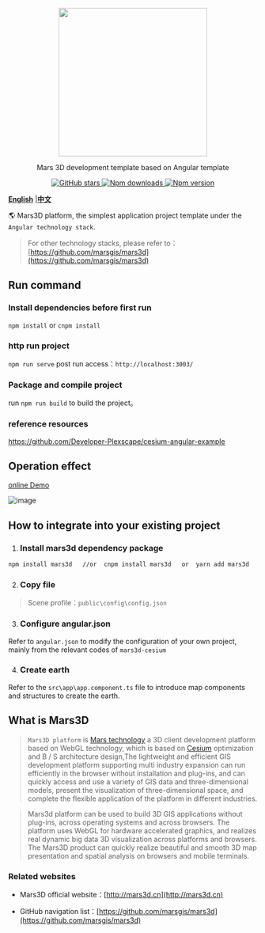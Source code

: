 <p align="center">
<img src="https://mars3d.cn/logo.png" width="300px" />
</p>

<p align="center">Mars 3D development template based on Angular template</p>

<p align="center">
<a target="_black" href="https://github.com/marsgis/mars3d">
<img alt="GitHub stars" src="https://img.shields.io/github/stars/marsgis/mars3d?style=flat&logo=github">
</a>
<a target="_black" href="https://www.npmjs.com/package/mars3d">
<img alt="Npm downloads" src="https://img.shields.io/npm/dt/mars3d?style=flat&logo=npm">
</a>
<a target="_black" href="https://www.npmjs.com/package/mars3d">
<img alt="Npm version" src="https://img.shields.io/npm/v/mars3d.svg?style=flat&logo=npm&label=version"/>
</a>
</p>

[**English**](./README_EN.md) |[**中文**](./README.md) 

   🌎 Mars3D platform, the simplest application project template under the `Angular technology stack`.
   

 > For other technology stacks, please refer to： [https://github.com/marsgis/mars3d](https://github.com/marsgis/mars3d)
 

## Run command
 
### Install dependencies before first run
 `npm install` or `cnpm install`
 
### http run project
 `npm run serve`  post run access：`http://localhost:3003/`  

### Package and compile project
 run `npm run build` to build the project。 

### reference resources
 https://github.com/Developer-Plexscape/cesium-angular-example

## Operation effect 
 [online Demo](http://mars3d.cn/project/vue-template/)  

 ![image](http://mars3d.cn/project/vue-template/screenshot.jpg)
 

## How to integrate into your existing project
1. ### Install mars3d dependency package
```bash
npm install mars3d   //or  cnpm install mars3d   or  yarn add mars3d
```

2. ### Copy file
 > Scene profile：`public\config\config.json`
  

3. ### Configure angular.json 
  Refer to `angular.json` to modify the configuration of your own project, mainly from the relevant codes of `mars3d-cesium`

4. ### Create earth
 Refer to the `src\app\app.component.ts` file to introduce map components and structures to create the earth.


 

## What is Mars3D 
>  `Mars3D platform` is [Mars technology](http://marsgis.cn/) a 3D client development platform based on WebGL technology, which is based on [Cesium](https://cesium.com/cesiumjs/) optimization and B / S architecture design,The lightweight and efficient GIS development platform supporting multi industry expansion can run efficiently in the browser without installation and plug-ins, and can quickly access and use a variety of GIS data and three-dimensional models, present the visualization of three-dimensional space, and complete the flexible application of the platform in different industries.

 > Mars3d platform can be used to build 3D GIS applications without plug-ins, across operating systems and across browsers. The platform uses WebGL for hardware accelerated graphics, and realizes real dynamic big data 3D visualization across platforms and browsers. The Mars3D product can quickly realize beautiful and smooth 3D map presentation and spatial analysis on browsers and mobile terminals.

### Related websites 
- Mars3D official website：[http://mars3d.cn](http://mars3d.cn)  

- GitHub navigation list：[https://github.com/marsgis/mars3d](https://github.com/marsgis/mars3d)




